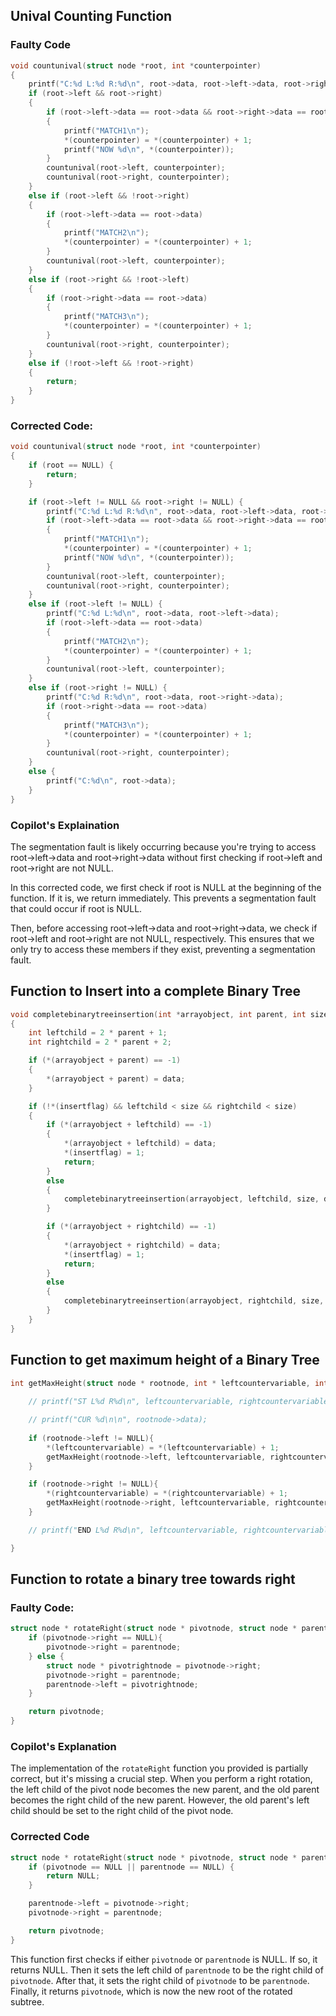 ## Unival Counting Function

### Faulty Code
```c
void countunival(struct node *root, int *counterpointer)
{
    printf("C:%d L:%d R:%d\n", root->data, root->left->data, root->right->data);
    if (root->left && root->right)
    {
        if (root->left->data == root->data && root->right->data == root->data)
        {
            printf("MATCH1\n");
            *(counterpointer) = *(counterpointer) + 1;
            printf("NOW %d\n", *(counterpointer));
        }
        countunival(root->left, counterpointer);
        countunival(root->right, counterpointer);
    }
    else if (root->left && !root->right)
    {
        if (root->left->data == root->data)
        {
            printf("MATCH2\n");
            *(counterpointer) = *(counterpointer) + 1;
        }
        countunival(root->left, counterpointer);
    }
    else if (root->right && !root->left)
    {
        if (root->right->data == root->data)
        {
            printf("MATCH3\n");
            *(counterpointer) = *(counterpointer) + 1;
        }
        countunival(root->right, counterpointer);
    }
    else if (!root->left && !root->right)
    {
        return;
    }
}
```
### Corrected Code:
```c
void countunival(struct node *root, int *counterpointer)
{
    if (root == NULL) {
        return;
    }

    if (root->left != NULL && root->right != NULL) {
        printf("C:%d L:%d R:%d\n", root->data, root->left->data, root->right->data);
        if (root->left->data == root->data && root->right->data == root->data)
        {
            printf("MATCH1\n");
            *(counterpointer) = *(counterpointer) + 1;
            printf("NOW %d\n", *(counterpointer));
        }
        countunival(root->left, counterpointer);
        countunival(root->right, counterpointer);
    }
    else if (root->left != NULL) {
        printf("C:%d L:%d\n", root->data, root->left->data);
        if (root->left->data == root->data)
        {
            printf("MATCH2\n");
            *(counterpointer) = *(counterpointer) + 1;
        }
        countunival(root->left, counterpointer);
    }
    else if (root->right != NULL) {
        printf("C:%d R:%d\n", root->data, root->right->data);
        if (root->right->data == root->data)
        {
            printf("MATCH3\n");
            *(counterpointer) = *(counterpointer) + 1;
        }
        countunival(root->right, counterpointer);
    }
    else {
        printf("C:%d\n", root->data);
    }
}
```

### Copilot's Explaination
The segmentation fault is likely occurring because you're trying to access root->left->data and root->right->data without first checking if root->left and root->right are not NULL.

In this corrected code, we first check if root is NULL at the beginning of the function. If it is, we return immediately. This prevents a segmentation fault that could occur if root is NULL.

Then, before accessing root->left->data and root->right->data, we check if root->left and root->right are not NULL, respectively. This ensures that we only try to access these members if they exist, preventing a segmentation fault.

## Function to Insert into a complete Binary Tree

```c
void completebinarytreeinsertion(int *arrayobject, int parent, int size, int data, int *insertflag)
{
    int leftchild = 2 * parent + 1;
    int rightchild = 2 * parent + 2;

    if (*(arrayobject + parent) == -1)
    {
        *(arrayobject + parent) = data;
    }

    if (!*(insertflag) && leftchild < size && rightchild < size)
    {
        if (*(arrayobject + leftchild) == -1)
        {
            *(arrayobject + leftchild) = data;
            *(insertflag) = 1;
            return;
        }
        else
        {
            completebinarytreeinsertion(arrayobject, leftchild, size, data, insertflag);
        }

        if (*(arrayobject + rightchild) == -1)
        {
            *(arrayobject + rightchild) = data;
            *(insertflag) = 1;
            return;
        }
        else
        {
            completebinarytreeinsertion(arrayobject, rightchild, size, data, insertflag);
        }
    }
}
```

## Function to get maximum height of a Binary Tree
```c
int getMaxHeight(struct node * rootnode, int * leftcountervariable, int * rightcountervariable){
    
    // printf("ST L%d R%d\n", leftcountervariable, rightcountervariable);

    // printf("CUR %d\n\n", rootnode->data);
    
    if (rootnode->left != NULL){
        *(leftcountervariable) = *(leftcountervariable) + 1; 
        getMaxHeight(rootnode->left, leftcountervariable, rightcountervariable);
    }

    if (rootnode->right != NULL){
        *(rightcountervariable) = *(rightcountervariable) + 1;
        getMaxHeight(rootnode->right, leftcountervariable, rightcountervariable);
    }

    // printf("END L%d R%d\n", leftcountervariable, rightcountervariable);

}
```

## Function to rotate a binary tree towards right

### Faulty Code:
```c
struct node * rotateRight(struct node * pivotnode, struct node * parentnode){
    if (pivotnode->right == NULL){
        pivotnode->right = parentnode;
    } else {
        struct node * pivotrightnode = pivotnode->right;
        pivotnode->right = parentnode;
        parentnode->left = pivotrightnode;
    }

    return pivotnode;
}
```

### Copilot's Explanation
The implementation of the `rotateRight` function you provided is partially correct, but it's missing a crucial step. When you perform a right rotation, the left child of the pivot node becomes the new parent, and the old parent becomes the right child of the new parent. However, the old parent's left child should be set to the right child of the pivot node.

### Corrected Code
```c
struct node * rotateRight(struct node * pivotnode, struct node * parentnode){
    if (pivotnode == NULL || parentnode == NULL) {
        return NULL;
    }

    parentnode->left = pivotnode->right;
    pivotnode->right = parentnode;

    return pivotnode;
}
```

This function first checks if either `pivotnode` or `parentnode` is NULL. If so, it returns NULL. Then it sets the left child of `parentnode` to be the right child of `pivotnode`. After that, it sets the right child of `pivotnode` to be `parentnode`. Finally, it returns `pivotnode`, which is now the new root of the rotated subtree.
